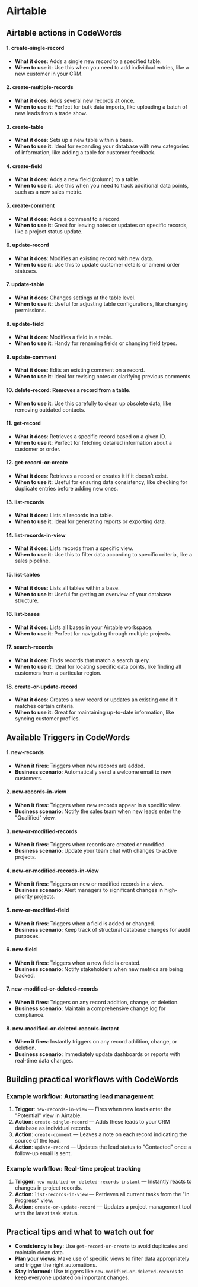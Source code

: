 # Airtable

## Airtable actions in CodeWords

#### 1. create-single-record

* **What it does**: Adds a single new record to a specified table.
* **When to use it**: Use this when you need to add individual entries, like a new customer in your CRM.

#### 2. create-multiple-records

* **What it does**: Adds several new records at once.
* **When to use it**: Perfect for bulk data imports, like uploading a batch of new leads from a trade show.

#### 3. create-table

* **What it does**: Sets up a new table within a base.
* **When to use it**: Ideal for expanding your database with new categories of information, like adding a table for customer feedback.

#### 4. create-field

* **What it does**: Adds a new field (column) to a table.
* **When to use it**: Use this when you need to track additional data points, such as a new sales metric.

#### 5. create-comment

* **What it does**: Adds a comment to a record.
* **When to use it**: Great for leaving notes or updates on specific records, like a project status update.

#### 6. update-record

* **What it does**: Modifies an existing record with new data.
* **When to use it**: Use this to update customer details or amend order statuses.

#### 7. update-table

* **What it does**: Changes settings at the table level.
* **When to use it**: Useful for adjusting table configurations, like changing permissions.

#### 8. update-field

* **What it does**: Modifies a field in a table.
* **When to use it**: Handy for renaming fields or changing field types.

#### 9. update-comment

* **What it does**: Edits an existing comment on a record.
* **When to use it**: Ideal for revising notes or clarifying previous comments.

#### 10. delete-record: Removes a record from a table.

* **When to use it**: Use this carefully to clean up obsolete data, like removing outdated contacts.

#### 11. get-record

* **What it does**: Retrieves a specific record based on a given ID.
* **When to use it**: Perfect for fetching detailed information about a customer or order.

#### 12. get-record-or-create

* **What it does**: Retrieves a record or creates it if it doesn’t exist.
* **When to use it**: Useful for ensuring data consistency, like checking for duplicate entries before adding new ones.

#### 13. list-records

* **What it does**: Lists all records in a table.
* **When to use it**: Ideal for generating reports or exporting data.

#### 14. list-records-in-view

* **What it does**: Lists records from a specific view.
* **When to use it**: Use this to filter data according to specific criteria, like a sales pipeline.

#### 15. list-tables

* **What it does**: Lists all tables within a base.
* **When to use it**: Useful for getting an overview of your database structure.

#### 16. list-bases

* **What it does**: Lists all bases in your Airtable workspace.
* **When to use it**: Perfect for navigating through multiple projects.

#### 17. search-records

* **What it does**: Finds records that match a search query.
* **When to use it**: Ideal for locating specific data points, like finding all customers from a particular region.

#### 18. create-or-update-record

* **What it does**: Creates a new record or updates an existing one if it matches certain criteria.
* **When to use it**: Great for maintaining up-to-date information, like syncing customer profiles.

## &#x20;Available Triggers in CodeWords

#### 1. new-records

* **When it fires**: Triggers when new records are added.
* **Business scenario**: Automatically send a welcome email to new customers.

#### 2. new-records-in-view

* **When it fires**: Triggers when new records appear in a specific view.
* **Business scenario**: Notify the sales team when new leads enter the "Qualified" view.

#### 3. new-or-modified-records

* **When it fires**: Triggers when records are created or modified.
* **Business scenario**: Update your team chat with changes to active projects.

#### 4. new-or-modified-records-in-view

* **When it fires**: Triggers on new or modified records in a view.
* **Business scenario**: Alert managers to significant changes in high-priority projects.

#### 5. new-or-modified-field

* **When it fires**: Triggers when a field is added or changed.
* **Business scenario**: Keep track of structural database changes for audit purposes.

#### 6. new-field

* **When it fires**: Triggers when a new field is created.
* **Business scenario**: Notify stakeholders when new metrics are being tracked.

#### 7. new-modified-or-deleted-records

* **When it fires**: Triggers on any record addition, change, or deletion.
* **Business scenario**: Maintain a comprehensive change log for compliance.

#### 8. new-modified-or-deleted-records-instant

* **When it fires**: Instantly triggers on any record addition, change, or deletion.
* **Business scenario**: Immediately update dashboards or reports with real-time data changes.

## Building practical workflows with CodeWords

### Example workflow: Automating lead management

1. **Trigger**: `new-records-in-view` — Fires when new leads enter the "Potential" view in Airtable.
2. **Action**: `create-single-record` — Adds these leads to your CRM database as individual records.
3. **Action**: `create-comment` — Leaves a note on each record indicating the source of the lead.
4. **Action**: `update-record` — Updates the lead status to "Contacted" once a follow-up email is sent.

### Example workflow: Real-time project tracking

1. **Trigger**: `new-modified-or-deleted-records-instant` — Instantly reacts to changes in project records.
2. **Action**: `list-records-in-view` — Retrieves all current tasks from the "In Progress" view.
3. **Action**: `create-or-update-record` — Updates a project management tool with the latest task status.

## Practical tips and what to watch out for

* **Consistency is key**: Use `get-record-or-create` to avoid duplicates and maintain clean data.
* **Plan your views**: Make use of specific views to filter data appropriately and trigger the right automations.
* **Stay informed**: Use triggers like `new-modified-or-deleted-records` to keep everyone updated on important changes.
